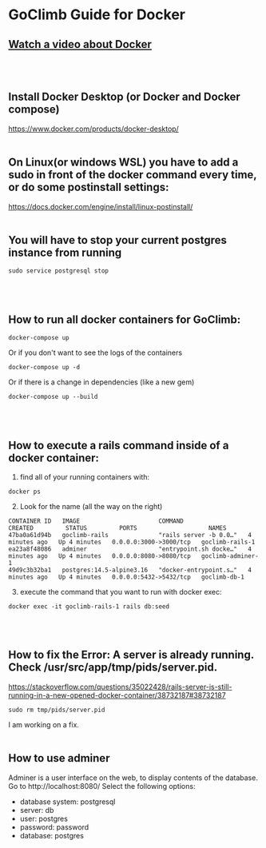 # GoClimb Guide for Docker
## [Watch a video about Docker](https://youtu.be/eGz9DS-aIeY)
<br>
<br>

## Install Docker Desktop (or Docker and Docker compose)
https://www.docker.com/products/docker-desktop/
<br>
<br>

## On Linux(or windows WSL) you have to add a sudo in front of the docker command every time, or do some postinstall settings:
https://docs.docker.com/engine/install/linux-postinstall/
<br>
<br>

## You will have to stop your current postgres instance from running
```
sudo service postgresql stop
```
<br>
<br>

## **How to run all docker containers for GoClimb:**
```
docker-compose up
```
Or if you don't want to see the logs of the containers
```
docker-compose up -d
```
Or if there is a change in dependencies (like a new gem)
```
docker-compose up --build
```
<br>
<br>

## How to execute a rails command inside of a docker container:

1. find all of your running containers with:

```
docker ps
```
2. Look for the name (all the way on the right)
```
CONTAINER ID   IMAGE                      COMMAND                  CREATED         STATUS         PORTS                    NAMES
47ba0a61d94b   goclimb-rails              "rails server -b 0.0…"   4 minutes ago   Up 4 minutes   0.0.0.0:3000->3000/tcp   goclimb-rails-1
ea23a8f48086   adminer                    "entrypoint.sh docke…"   4 minutes ago   Up 4 minutes   0.0.0.0:8080->8080/tcp   goclimb-adminer-1
49d9c3b32ba1   postgres:14.5-alpine3.16   "docker-entrypoint.s…"   4 minutes ago   Up 4 minutes   0.0.0.0:5432->5432/tcp   goclimb-db-1
```

3. execute the command that you want to run with docker exec:

```
docker exec -it goclimb-rails-1 rails db:seed
```
<br>
<br>

## How to fix the Error: A server is already running. Check /usr/src/app/tmp/pids/server.pid.
https://stackoverflow.com/questions/35022428/rails-server-is-still-running-in-a-new-opened-docker-container/38732187#38732187
```
sudo rm tmp/pids/server.pid
```
I am working on a fix.
<br>
<br>

## How to use adminer
Adminer is a user interface on the web, to display contents of the database.
Go to http://localhost:8080/
Select the following options:
-  database system: postgresql
-  server: db
-  user: postgres
-  password: password
-  database: postgres
